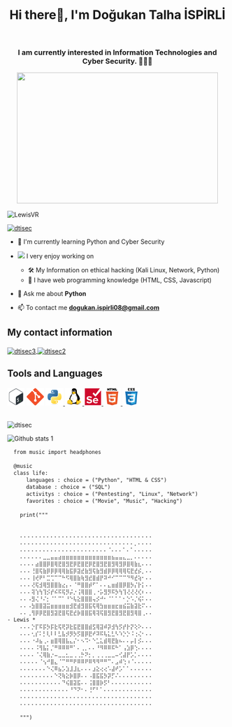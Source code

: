 <h1 align="center">Hi there👋, I'm Doğukan Talha İSPİRLİ</h1>
<br>
<h3 align="center">I am currently interested in Information Technologies and Cyber ​​Security. 👨🏻‍💻
</h3>
<p align="center">
  <img width="460" height="300" src="https://i.hizliresim.com/ceeghpj.jpg">
</p>

<p align="left"> <img src="https://komarev.com/ghpvc/?username=LewisVR&label=Profile%20views&color=0e75b6&style=flat" alt="LewisVR" /> </p>

<p align="left"> <a href="https://github.com/ryo-ma/github-profile-trophy"><img src="https://github-profile-trophy.vercel.app/?username=dtisec" alt="dtisec" /></a> </p>

- 🌱  I'm currently learning Python and Cyber ​​Security

- <img src="https://media.giphy.com/media/WUlplcMpOCEmTGBtBW/giphy.gif" width="30"> I very enjoy working on
  - 🛠  My Information on ethical hacking (Kali Linux, Network, Python)
  - 🐞 I have web programming knowledge (HTML, CSS, Javascript)

- 💬 Ask me about **Python**

- 📫 To contact me **dogukan.ispirli08@gmail.com**

<summary style="font-weight: bold; font-size: 18px"><h3>My contact information</h3></summary>
<a href="https://www.linkedin.com/in/dogukan-ispirli/" target="blank">
  
<img align="center" src="https://raw.githubusercontent.com/rahuldkjain/github-profile-readme-generator/master/src/images/icons/Social/linked-in-alt.svg" alt="dtisec3" height="30" width="40" />

  <img align="center" src="https://raw.githubusercontent.com/rahuldkjain/github-profile-readme-generator/master/src/images/icons/Social/instagram.svg" alt="dtisec2" height="30" width="40" />
<a href = "https://www.instagram.com/dogukan.ispirli/" target = "blank"></a>
  
<summary style="font-weight: bold; font-size: 18px"><h3>Tools and Languages</h3></summary>

<a href = "https://www.gnu.org/software/bash/" target = "_blank" rel = "noreferrer">
<img src = "https://raw.githubusercontent.com/devicons/devicon/master/icons/bash/bash-original.svg" alt = "Git" width = "40" height = "40"></a>
  
<a href = "https://git-scm.com/" target = "_blank" rel = "noreferrer">
<img src = "https://raw.githubusercontent.com/devicons/devicon/master/icons/git/git-original.svg" alt = "Git" width = "40" height = "40"></a>
  
<a href = "https://www.python.org" target = "_blank" rel = "noreferrer"> 
<img src= "https://raw.githubusercontent.com/devicons/devicon/master/icons/python/python-original.svg" alt = "Python" width = "40" height = "40"/> </a>

<a href = "https://www.kali.org/" target = "_blank" rel = "noreferrer">
<img src = "https://raw.githubusercontent.com/devicons/devicon/master/icons/linux/linux-original.svg" alt = "Linux" width = "40" height = "40"> </a>

<a href = "https://www.selenium.dev/" target = "_blank" rel = "noreferrer">
<img src = "https://raw.githubusercontent.com/devicons/devicon/master/icons/selenium/selenium-original.svg" alt = "Selenium" width = "40" height = "40"> </a>

<a href = "https://www.w3.org/html/" target = "_blank" rel = "noreferrer">
<img src = "https://raw.githubusercontent.com/devicons/devicon/master/icons/html5/html5-original-wordmark.svg" alt = "Html5" width = "40" height = "40"/> </a>

<a href = "https://www.w3schools.com/css/" target = "_blank" rel="noreferrer"> 
<img src="https://raw.githubusercontent.com/devicons/devicon/master/icons/css3/css3-original-wordmark.svg" alt = "Css3" width = "40" height = "40"/> </a>   

  
  <br>
  <br>
  
  <p><img align="center" src="https://github-readme-stats.vercel.app/api/top-langs?username=dtisec&show_icons=true&locale=tr&layout=compact" alt="dtisec" /></p>

![Github stats 1](https://github-readme-stats.vercel.app/api?username=dtisec&show_icons=true&theme=gradient)
  
```
  from music import headphones

  @music  
  class life:
      languages : choice = ("Python", "HTML & CSS")
      database : choice = ("SQL")
      activitys : choice = ("Pentesting", "Linux", "Network")
      favorites : choice = ("Movie", "Music", "Hacking")
  
    print("""
    

    ⠄⠄⠄⠄⠄⠄⠄⠄⠄⠄⠄⠄⠄⠄⠄⠄⠄⠄⠄⠄⠄⠄⠄⠄⠄⠄⠄⠄⠄⠄⠄⠄⠄⠄⠄
    ⠄⠄⠄⠄⠄⠄⠄⠄⠄⠄⠄⠄⠄⠄⠄⠄⠄⠄⠄⠄⠄⠄⠄⠄⠄⠄⠄⠄⠄⠄⡀⠄⠄⠄⠄
    ⠄⠄⠄⠄⠄⠄⠄⠄⠄⠄⠄⠄⠄⠄⠄⠄⠄⠄⠄⠄⠄⠄⠄⠈⠄⠄⠄⠁⠄⠁⠄⠄⠄⠄⠄
    ⠄⠄⠄⠄⠄⠄⣀⣀⣤⣤⣴⣶⣶⣶⣶⣶⣶⣶⣶⣶⣶⣶⣶⣶⣦⣤⣤⣄⣀⡀⠄⠄⠄⠄⠄
    ⠄⠄⠄⠄⣴⣿⣿⡿⣿⢿⣟⣿⣻⣟⡿⣟⣿⣟⡿⣟⣿⣻⣟⣿⣻⢿⣻⡿⣿⢿⣷⣆⠄⠄⠄
    ⠄⠄⠄⢘⣿⢯⣷⡿⡿⡿⢿⢿⣷⣯⡿⣽⣞⣷⣻⢯⣷⣻⣾⡿⡿⢿⢿⢿⢯⣟⣞⡮⡀⠄⠄
    ⠄⠄⠄⢸⢞⠟⠃⣉⢉⠉⠉⠓⠫⢿⣿⣷⢷⣻⣞⣿⣾⡟⠽⠚⠊⠉⠉⠉⠙⠻⣞⢵⠂⠄⠄
    ⠄⠄⠄⢜⢯⣺⢿⣻⣿⣿⣷⣔⡄⠄⠈⠛⣿⣿⡾⠋⠁⠄⠄⣄⣶⣾⣿⡿⣿⡳⡌⡗⡅⠄⠄
    ⠄⠄⠄⢽⢱⢳⢹⡪⡞⠮⠯⢯⡻⡬⡐⢨⢿⣿⣿⢀⠐⡥⣻⡻⠯⡳⢳⢹⢜⢜⢜⢎⠆⠄⠄
    ⠄⠄⠠⣻⢌⠘⠌⡂⠈⠁⠉⠁⠘⠑⢧⣕⣿⣿⣿⢤⡪⠚⠂⠈⠁⠁⠁⠂⡑⠡⡈⢮⠅⠄⠄
    ⠄⠄⠠⣳⣿⣿⣽⣭⣶⣶⣶⣶⣶⣺⣟⣾⣻⣿⣯⢯⢿⣳⣶⣶⣶⣖⣶⣮⣭⣷⣽⣗⠍⠄⠄
    ⠄⠄⢀⢻⡿⡿⣟⣿⣻⣽⣟⣿⢯⣟⣞⡷⣿⣿⣯⢿⢽⢯⣿⣻⣟⣿⣻⣟⣿⣻⢿⣿⢀⠄⠄                                       - Lewis *
    ⠄⠄⠄⡑⡏⠯⡯⡳⡯⣗⢯⢟⡽⣗⣯⣟⣿⣿⣾⣫⢿⣽⠾⡽⣺⢳⡫⡞⡗⡝⢕⠕⠄⠄⠄
    ⠄⠄⠄⢂⡎⠅⡃⢇⠇⠇⣃⣧⡺⡻⡳⡫⣿⡿⣟⠞⠽⠯⢧⣅⣃⠣⠱⡑⡑⠨⢐⢌⠂⠄⠄
    ⠄⠄⠄⠐⠼⣦⢀⠄⣶⣿⢿⣿⣧⣄⡌⠂⠢⠩⠂⠑⣁⣅⣾⢿⣟⣷⠦⠄⠄⡤⡇⡪⠄⠄⠄
    ⠄⠄⠄⠄⠨⢻⣧⡅⡈⠛⠿⠿⠿⠛⠁⠄⢀⡀⠄⠄⠘⠻⠿⠿⠯⠓⠁⢠⣱⡿⢑⠄⠄⠄⠄
    ⠄⠄⠄⠄⠈⢌⢿⣷⡐⠤⣀⣀⣂⣀⢀⢀⡓⠝⡂⡀⢀⢀⢀⣀⣀⠤⢊⣼⡟⡡⡁⠄⠄⠄⠄
    ⠄⠄⠄⠄⠄⠈⢢⠚⣿⣄⠈⠉⠛⠛⠟⠿⠿⠟⠿⠻⠻⠛⠛⠉⠄⣠⠾⢑⠰⠈⠄⠄⠄⠄⠄
    ⠄⠄⠄⠄⠄⠄⠄⠑⢌⠿⣦⡡⣱⣸⣸⣆⠄⠄⠄⣰⣕⢔⢔⠡⣼⠞⡡⠁⠁⠄⠄⠄⠄⠄⠄
    ⠄⠄⠄⠄⠄⠄⠄⠄⠄⠑⢝⢷⣕⡷⣿⡿⠄⠄⠠⣿⣯⣯⡳⡽⡋⠌⠄⠄⠄⠄⠄⠄⠄⠄⠄
    ⠄⠄⠄⠄⠄⠄⠄⠄⠄⠄⠄⠙⢮⣿⣽⣯⠄⠄⢨⣿⣿⡷⡫⠃⠄⠄⠄⠄⠄⠄⠄⠄⠄⠄⠄
    ⠄⠄⠄⠄⠄⠄⠄⠄⠄⠄⠄⠄⠄⠘⠙⠝⠂⠄⢘⠋⠃⠁⠄⠄⠄⠄⠄⠄⠄⠄⠄⠄⠄⠄⠄
    ⠄⠄⠄⠄⠄⠄⠄⠄⠄⠄⠄⠄⠄⠄⠄⠄⠄⠄⠄⠄⠄⠄⠄⠄⠄⠄⠄⠄⠄⠄⠄⠄⠄⠄⠄
    ⠄⠄⠄⠄⠄⠄⠄⠄⠄⠄⠄⠄⠄⠄⠄⠄⠄⠄⠄⠄⠄⠄⠄⠄⠄⠄⠄⠄⠄⠄⠄⠄⠄⠄⠄
    
    """)

```
